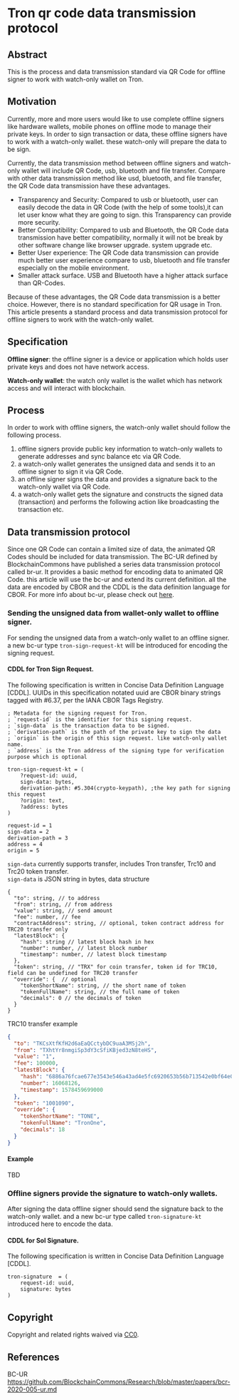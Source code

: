 # Tron qr code data transmission protocol

## Abstract

This is the process and data transmission standard via QR Code for offline signer to work with watch-only wallet on Tron.

## Motivation

Currently, more and more users would like to use complete offline signers like hardware wallets,
mobile phones on offline mode to manage their private keys. In order to sign transaction or data,
these offline signers have to work with a watch-only wallet. these watch-only will prepare the data to be sign.

Currently, the data transmission method between offline signers and watch-only wallet will include QR Code, usb, bluetooth and file transfer.
Compare with other data transmission method like usd, bluetooth, and file transfer, the QR Code data transmission have these advantages.

- Transparency and Security: Compared to usb or bluetooth, user can easily decode the data in QR Code (with the help of some tools),it can let user know what they are going to sign. this Transparency can provide more security.
- Better Compatibility: Compared to usb and Bluetooth, the QR Code data transmission have better compatibility, normally it will not be break by other software change like browser upgrade. system upgrade etc.
- Better User experience: The QR Code data transmission can provide much better user experience compare to usb, bluetooth and file transfer especially on the mobile environment.
- Smaller attack surface. USB and Bluetooth have a higher attack surface than QR-Codes.

Because of these advantages, the QR Code data transmission is a better choice. However, there is no standard specification for QR usage in Tron.
This article presents a standard process and data transmission protocol for offline signers to work with the watch-only wallet.

## Specification

**Offline signer**: the offline signer is a device or application which holds user private keys and does not have network access.

**Watch-only wallet**: the watch only wallet is the wallet which has network access and will interact with blockchain.

## Process
In order to work with offline signers, the watch-only wallet should follow the following process.
1. offline signers provide public key information to watch-only wallets to generate addresses and sync balance etc via QR Code.
2. a watch-only wallet generates the unsigned data and sends it to an offline signer to sign it via QR Code.
3. an offline signer signs the data and provides a signature back to the watch-only wallet via QR Code.
4. a watch-only wallet gets the signature and constructs the signed data (transaction) and performs the following action like broadcasting the transaction etc.

## Data transmission protocol

Since one QR Code can contain a limited size of data, the animated QR Codes should be included for data transmission.
The BC-UR defined by BlockchainCommons have published a series data transmission protocol called br-ur.
It provides a basic method for encoding data to animated QR Code. this article will use the bc-ur and extend its current definition.
all the data are encoded by CBOR and the CDDL is the data definition language for CBOR. For more info about bc-ur,
please check out [here](https://github.com/BlockchainCommons/Research/blob/master/papers/bcr-2020-005-ur.md).

### Sending the unsigned data from wallet-only wallet to offline signer.
For sending the unsigned data from a watch-only wallet to an offline signer. a new bc-ur type `tron-sign-request-kt` will be introduced for encoding the signing request.

#### CDDL for Tron Sign Request.
The following specification is written in Concise Data Definition Language [CDDL].
UUIDs in this specification notated uuid are CBOR binary strings tagged with #6.37, per the IANA CBOR Tags Registry.

```
; Metadata for the signing request for Tron.
; `request-id` is the identifier for this signing request.
; `sign-data` is the transaction data to be signed.
; `derivation-path` is the path of the private key to sign the data
; `origin` is the origin of this sign request. like watch-only wallet name.
; `address` is the Tron address of the signing type for verification purpose which is optional 

tron-sign-request-kt = (
    ?request-id: uuid,
    sign-data: bytes,
    derivation-path: #5.304(crypto-keypath), ;the key path for signing this request
    ?origin: text,
    ?address: bytes
)

request-id = 1
sign-data = 2
derivation-path = 3
address = 4
origin = 5
```

`sign-data` currently supports transfer, includes Tron transfer, Trc10 and Trc20 token transfer.  
`sign-data` is JSON string in bytes, data structure

```
{
  "to": string, // to address
  "from": string, // from address
  "value": string, // send amount
  "fee": number, // fee
  "contractAddress": string, // optional, token contract address for TRC20 transfer only
  "latestBlock": {
    "hash": string // latest block hash in hex
    "number": number, // latest block number
    "timestamp": number, // latest block timestamp
  },
  "token": string, // "TRX" for coin transfer, token id for TRC10, field can be undefined for TRC20 transfer 
  "override": {  // optional
    "tokenShortName": string, // the short name of token
    "tokenFullName": string, // the full name of token
    "decimals": 0 // the decimals of token
  }
}
```

TRC10 transfer example
```json
{
  "to": "TKCsXtfKfH2d6aEaQCctybDC9uaA3MSj2h",
  "from": "TXhtYr8nmgiSp3dY3cSfiKBjed3zN8teHS",
  "value": "1",
  "fee": 100000,
  "latestBlock": {
    "hash": "6886a76fcae677e3543e546a43ad4e5fc6920653b56b713542e0bf64e0ff85ce",
    "number": 16068126,
    "timestamp": 1578459699000
  },
  "token": "1001090",
  "override": {
    "tokenShortName": "TONE",
    "tokenFullName": "TronOne",
    "decimals": 18
  }
}
```

#### Example
TBD

### Offline signers provide the signature to watch-only wallets.
After signing the data offline signer should send the signature back to the watch-only wallet. and a new bc-ur type called `tron-signature-kt` introduced here to encode the data.

#### CDDL for Sol Signature.
The following specification is written in Concise Data Definition Language [CDDL].

```
tron-signature  = (
    request-id: uuid,
    signature: bytes
)
```

## Copyright
Copyright and related rights waived via [CC0](https://creativecommons.org/publicdomain/zero/1.0/).

## References
BC-UR https://github.com/BlockchainCommons/Research/blob/master/papers/bcr-2020-005-ur.md
